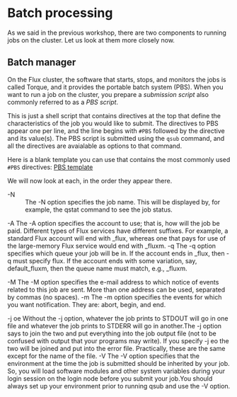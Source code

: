 # Batch processing

As we said in the previous workshop, there are two components to running jobs
on the cluster.  Let us look at them more closely now.

## Batch manager

On the Flux cluster, the software that starts, stops, and monitors the jobs
is called Torque, and it provides the portable batch system (PBS).  When you
want to run a job on the cluster, you prepare a _submission script_ also
commonly referred to as a _PBS script_.

This is just a shell script that contains directives at the top that define
the characteristics of the job you would like to submit.  The directives to
PBS appear one per line, and the line begins with `#PBS` followed by the
directive and its value(s).  The PBS script is submitted using the `qsub`
command, and all the directives are avaialable as options to that command.

Here is a blank template you can use that contains the most commonly used
`#PBS` directives:  [PBS template](./pbs_template.html)

We will now look at each, in the order they appear there.


<dl>
  <dt>-N</dt>
  <dd>The -N option specifies the job name. This will be displayed by, for example, the qstat command to see the job status.</dd>
</dl>


-A 	The -A option specifies the account to use; that is, how will the job be paid. Different types of Flux services have different suffixes. For example, a standard Flux account will end with _flux, whereas one that pays for use of the large-memory Flux service would end with _fluxm.
-q 	The -q option specifies which queue your job will be in. If the account ends in _flux, then -q must specify flux. If the account ends with some variation, say, default_fluxm, then the queue name must match, e.g., _fluxm.

-M 	The -M option specifies the e-mail address to which notice of events related to this job are sent. More than one address can be used, separated by commas (no spaces).
-m 	The -m option specifies the events for which you want notification. They are: abort, begin, and end.

-j oe 	Without the -j option, whatever the job prints to STDOUT will go in one file and whatever the job prints to STDERR will go in another.The -j option says to join the two and put everything into the job output file (not to be confused with output that your programs may write). If you specify -j eo the two will be joined and put into the
error file. Practically, these are the same except for the name of the file.
-V 	The -V option specifies that the environment at the time the job is submitted should be inherited by your job. So, you will load software modules and other system variables during your login session on the login node before you submit your job.You should always set up your environment prior to running qsub and use the -V option.
